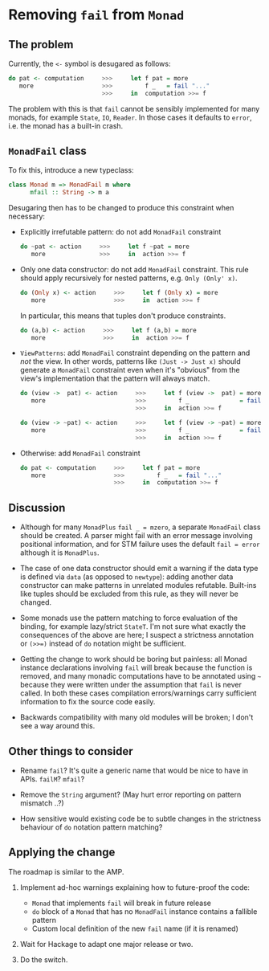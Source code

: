 Removing `fail` from `Monad`
============================



The problem
-----------


Currently, the `<-` symbol is desugared as follows:

```haskell
do pat <- computation     >>>     let f pat = more
   more                   >>>         f _   = fail "..."
                          >>>     in  computation >>= f
```

The problem with this is that `fail` cannot be sensibly implemented for many
monads, for example `State`, `IO`, `Reader`. In those cases it defaults to
`error`, i.e. the monad has a built-in crash.



`MonadFail` class
-----------------

To fix this, introduce a new typeclass:

```haskell
class Monad m => MonadFail m where
      mfail :: String -> m a
```

Desugaring then has to be changed to produce this constraint when necessary:

- Explicitly irrefutable pattern: do not add `MonadFail` constraint

    ```haskell
    do ~pat <- action     >>>     let f ~pat = more
       more               >>>     in  action >>= f
    ```



- Only one data constructor: do not add `MonadFail` constraint. This rule
  should apply recursively for nested patterns, e.g. `Only (Only' x)`.

    ```haskell
    do (Only x) <- action     >>>     let f (Only x) = more
       more                   >>>     in  action >>= f
    ```

  In particular, this means that tuples don't produce constraints.

    ```haskell
    do (a,b) <- action     >>>     let f (a,b) = more
       more                >>>     in  action >>= f
    ```



- `ViewPatterns`: add `MonadFail` constraint depending on the pattern and *not*
  the view. In other words, patterns like `(Just -> Just x)` should generate a
  `MonadFail` constraint even when it's "obvious" from the view's
  implementation that the pattern will always match.

    ```haskell
    do (view ->  pat) <- action     >>>     let f (view ->  pat) = more
       more                         >>>         f _              = fail "..."
                                    >>>     in  action >>= f

    do (view -> ~pat) <- action     >>>     let f (view -> ~pat) = more
       more                         >>>         f _              = fail "..."
                                    >>>     in  action >>= f
    ```



- Otherwise: add `MonadFail` constraint

    ```haskell
    do pat <- computation     >>>     let f pat = more
       more                   >>>         f _   = fail "..."
                              >>>     in  computation >>= f
    ```



Discussion
----------

- Although for many `MonadPlus` `fail _ = mzero`, a separate `MonadFail` class
  should be created. A parser might fail with an error message involving
  positional information, and for STM failure uses the default `fail = error`
  although it is `MonadPlus`.

- The case of one data constructor should emit a warning if the data type is
  defined via `data` (as opposed to `newtype`): adding another data constructor
  can make patterns in unrelated modules refutable. Built-ins like tuples
  should be excluded from this rule, as they will never be changed.

- Some monads use the pattern matching to force evaluation of the binding, for
  example lazy/strict `StateT`. I'm not sure what exactly the consequences of
  the above are here; I suspect a strictness annotation or `(>>=)` instead of
  `do` notation might be sufficient.

- Getting the change to work should be boring but painless: all Monad instance
  declarations involving `fail` will break because the function is removed, and
  many monadic computations have to be annotated using `~` because they were
  written under the assumption that `fail` is never called. In both these cases
  compilation errors/warnings carry sufficient information to fix the source
  code easily.

- Backwards compatibility with many old modules will be broken; I don't see a
  way around this.



Other things to consider
------------------------

- Rename `fail`? It's quite a generic name that would be nice to have in APIs.
  `failM`? `mfail`?

- Remove the `String` argument? (May hurt error reporting on pattern
  mismatch ..?)

- How sensitive would existing code be to subtle changes in the strictness
  behaviour of `do` notation pattern matching?



Applying the change
-------------------

The roadmap is similar to the AMP.

1. Implement ad-hoc warnings explaining how to future-proof the code:

   - `Monad` that implements `fail` will break in future release
   - `do` block of a `Monad` that has no `MonadFail` instance contains a
     fallible pattern
   - Custom local definition of the new `fail` name (if it is renamed)

2. Wait for Hackage to adapt one major release or two.

3. Do the switch.
